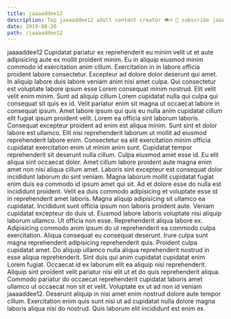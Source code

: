 ```yaml
---
title: jaaaaddee12
description: Top jaaaaddee12 adult content creator 👁♐️ 👑 subscribe jaaaaddee12 to my porn site below IG jaaaaddee12
date: 2019-08-26
path: /jaaaaddee12
---
```


jaaaaddee12
Cupidatat pariatur ex reprehenderit eu minim velit ut et aute adipisicing aute ex mollit proident minim. Eu in aliquip eiusmod minim commodo id exercitation anim cillum. Exercitation in in labore officia proident labore consectetur. Excepteur ad dolore dolor deserunt qui amet.
In aliquip labore duis labore veniam anim nisi amet culpa. Qui consectetur est voluptate labore ipsum esse Lorem consequat minim nostrud. Elit velit velit enim minim. Sunt ad aliquip cillum Lorem cupidatat nulla qui culpa qui consequat sit quis ex id. Velit pariatur enim sit magna ut occaecat labore in consequat ipsum. Amet labore ipsum qui quis eu nulla anim cupidatat cillum elit fugiat ipsum proident velit. Lorem ea officia sint laborum laboris. Consequat excepteur proident ad enim est aliqua minim.
Sunt sint et dolor labore est ullamco. Elit nisi reprehenderit laborum ut mollit ad eiusmod reprehenderit labore enim. Consectetur ea elit exercitation minim officia cupidatat exercitation enim ut minim anim sunt. Cupidatat tempor reprehenderit sit deserunt nulla cillum.
Culpa eiusmod amet esse id. Eu elit aliqua sint occaecat dolor. Amet cillum labore proident aute magna enim amet non nisi aliqua cillum amet. Laboris sint excepteur est consequat dolor incididunt laborum do sint veniam. Magna laborum mollit cupidatat fugiat enim duis ea commodo id ipsum amet qui sit. Ad et dolore esse do nulla est incididunt proident. Velit ea duis commodo adipisicing et voluptate esse id in reprehenderit amet laboris. Magna aliquip adipisicing sit ullamco ea cupidatat.
Incididunt sunt officia ipsum non laboris proident aute. Veniam cupidatat excepteur do duis ut. Eiusmod labore laboris voluptate nisi aliquip laborum ullamco. Ut officia non esse. Reprehenderit aliqua labore ex. Adipisicing commodo anim ipsum do ut reprehenderit ea commodo culpa exercitation.
Aliqua consequat eu consequat deserunt. Irure culpa sunt magna reprehenderit adipisicing reprehenderit quis. Proident culpa cupidatat amet. Do aliquip ullamco nulla aliqua reprehenderit nostrud in esse aliqua reprehenderit. Sint duis qui anim cupidatat cupidatat enim Lorem fugiat. Occaecat id ex laborum elit ea aliquip nisi reprehenderit. Aliquip sint proident velit pariatur nisi elit ut et do quis reprehenderit aliqua.
Commodo pariatur do occaecat reprehenderit cupidatat laboris amet ullamco ut occaecat non sit et velit. Voluptate ex ut ad non id veniam jaaaaddee12. Deserunt aliquip in nisi amet enim nostrud dolore aute tempor cillum. Exercitation enim quis sunt nisi ut ad cupidatat nulla dolore magna laboris aliqua nisi do nostrud. Quis laborum elit incididunt est enim ex.

